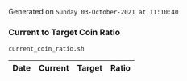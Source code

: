Generated on `Sunday 03-October-2021 at 11:10:40`

### Current to Target Coin Ratio
`current_coin_ratio.sh`

Date|Current|Target|Ratio
---|---|---|---
